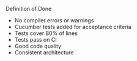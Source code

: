 Definition of Done

* No compiler errors or warnings
* Cucumber tests added for acceptance criteria
* Tests cover 80% of lines
* Tests pass on CI
* Good code quality
* Consistent architecture
